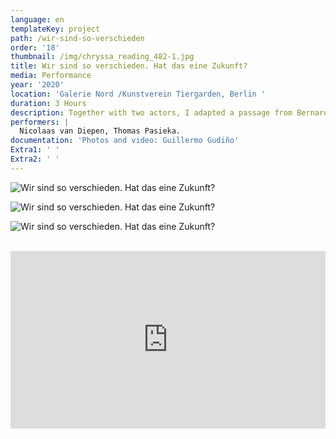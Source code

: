 ```yaml
---
language: en
templateKey: project
path: /wir-sind-so-verschieden
order: '18'
thumbnail: /img/chryssa_reading_482-1.jpg
title: Wir sind so verschieden. Hat das eine Zukunft?
media: Performance
year: '2020'
location: 'Galerie Nord /Kunstverein Tiergarden, Berlin '
duration: 3 Hours
description: Together with two actors, I adapted a passage from Bernard-Marie Koltès' text "In the Loneliness of the Cotton Fields". The theater piece is about a dialogue between a customer and a drug dealer. During the first part of the performance, the audience tried to identify the two opposing characters in the dialogues as the two actors constantly changed roles. In the second part of the performance, the audience and the actors went to the courtyard of the gallery, where we all read the text aloud at the same time. This allowed the audience to begin to identify the individual figures. The performance ended after the dialogue was read together.
performers: |
  Nicolaas van Diepen, Thomas Pasieka.
documentation: 'Photos and video: Guillermo Gudiño'
Extra1: ' '
Extra2: ' '
---
```

![Wir sind so verschieden. Hat das eine Zukunft?  ](/img/chryssa_reading_482-1.jpg)

![Wir sind so verschieden. Hat das eine Zukunft?  ](/img/chryssa_reading_499-1.jpg)

![Wir sind so verschieden. Hat das eine Zukunft?  ](/img/chryssa_reading_527-1.jpg)

<div class="extras-container">
<br>
<div class="extra">
 <div style="padding:56.25% 0 0 0;position:relative;">

<iframe src="https://player.vimeo.com/video/459302772?title=0&byline=0&portrait=0" style="position:absolute;top:0;left:0;width:100%;height:100%;" frameborder="0" webkitallowfullscreen mozallowfullscreen allowfullscreen></iframe>

</div>

<script src="https://player.vimeo.com/api/player.js">

</script>

</div>
</div>
